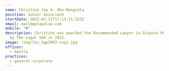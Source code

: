 ```yaml
---
name: Christine Joy A. Abu-Bangcola
position: Junior Associate
startDate: 2022-02-21T17:13:11.523Z
email: mail@gulapalaw.com
mobile: "#"
description: Christine was awarded the Recommended Lawyer in Dispute Resolution
  by The Legal 500 in 2022.
image: /img/tin_hgp2993-copy.jpg
offices:
  - manila
practices:
  - general-corporate
---
```

